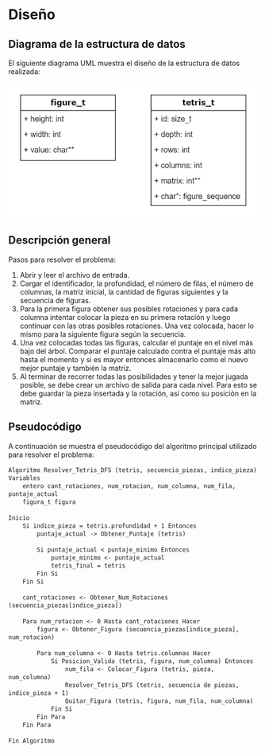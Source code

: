 # Diseño
 
## Diagrama de la estructura de datos

El siguiente diagrama UML muestra el diseño de la estructura de datos realizada:

![img1](./diagrama_uml.png)

## Descripción general
Pasos para resolver el problema:
1. Abrir y leer el archivo de entrada.
2. Cargar el identificador, la profundidad, el número de filas, el número de columnas, la matriz inicial, la cantidad de figuras siguientes y la secuencia de figuras.
3. Para la primera figura obtener sus posibles rotaciones y para cada columna intentar colocar la pieza en su primera rotación y luego continuar con las otras posibles rotaciones. Una vez colocada, hacer lo mismo para la siguiente figura según la secuencia.
4. Una vez colocadas todas las figuras, calcular el puntaje en el nivel más bajo del árbol. Comparar el puntaje calculado contra el puntaje más alto hasta el momento y si es mayor entonces almacenarlo como el nuevo mejor puntaje y también la matriz.
5. Al terminar de recorrer todas las posibilidades y tener la mejor jugada posible, se debe crear un archivo de salida para cada nivel. Para esto se debe guardar la pieza insertada y la rotación, así como su posición en la matriz.

## Pseudocódigo
A continuación se muestra el pseudocódigo del algoritmo principal utilizado para resolver el problema:
```
Algoritmo Resolver_Tetris_DFS (tetris, secuencia_piezas, indice_pieza)
Variables
    entero cant_rotaciones, num_rotacion, num_columna, num_fila, puntaje_actual
    figura_t figura

Inicio
    Si indice_pieza = tetris.profundidad + 1 Entonces
        puntaje_actual -> Obtener_Puntaje (tetris)
        
        Si puntaje_actual < puntaje_minimo Entonces
            puntaje_minimo <- puntaje_actual
            tetris_final = tetris
        Fin Si
    Fin Si

    cant_rotaciones <- Obtener_Num_Rotaciones (secuencia_piezas[indice_pieza])

    Para num_rotacion <- 0 Hasta cant_rotaciones Hacer
        figura <- Obtener_Figura (secuencia_piezas[indice_pieza], num_rotacion)

        Para num_columna <- 0 Hasta tetris.columnas Hacer
            Si Posicion_Valida (tetris, figura, num_columna) Entonces
                num_fila <- Colocar_Figura (tetris, pieza, num_columna)
                Resolver_Tetris_DFS (tetris, secuencia de piezas, indice_pieza + 1)                
                Quitar_Figura (tetris, figura, num_fila, num_columna)
            Fin Si   
        Fin Para
    Fin Para

Fin Algoritmo
```